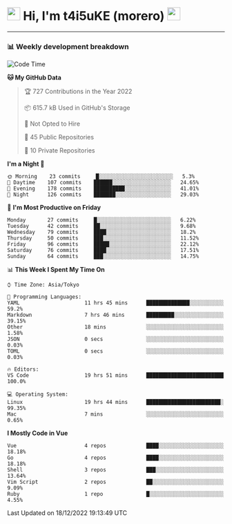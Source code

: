 <!-- Title -->
<h1>
    <img src="https://emojis.slackmojis.com/emojis/images/1600385609/10490/cactuar.gif?1600385609" width="30"/> 
    Hi, I'm t4i5uKE (morero) 
    <img src="https://emojis.slackmojis.com/emojis/images/1600385609/10490/cactuar.gif?1600385609" width="30"/>
</h1>

---

<h3> 📊 Weekly development breakdown </h3>
<!-- waka-readme-stats -->

<!--START_SECTION:waka-->
![Code Time](http://img.shields.io/badge/Code%20Time-1%2C341%20hrs%2019%20mins-blue)

**🐱 My GitHub Data** 

> 🏆 727 Contributions in the Year 2022
 > 
> 📦 615.7 kB Used in GitHub's Storage 
 > 
> 🚫 Not Opted to Hire
 > 
> 📜 45 Public Repositories 
 > 
> 🔑 10 Private Repositories  
 > 
**I'm a Night 🦉** 

```text
🌞 Morning    23 commits     █░░░░░░░░░░░░░░░░░░░░░░░░   5.3% 
🌆 Daytime    107 commits    ██████░░░░░░░░░░░░░░░░░░░   24.65% 
🌃 Evening    178 commits    ██████████░░░░░░░░░░░░░░░   41.01% 
🌙 Night      126 commits    ███████░░░░░░░░░░░░░░░░░░   29.03%

```
📅 **I'm Most Productive on Friday** 

```text
Monday       27 commits     █░░░░░░░░░░░░░░░░░░░░░░░░   6.22% 
Tuesday      42 commits     ██░░░░░░░░░░░░░░░░░░░░░░░   9.68% 
Wednesday    79 commits     ████░░░░░░░░░░░░░░░░░░░░░   18.2% 
Thursday     50 commits     ███░░░░░░░░░░░░░░░░░░░░░░   11.52% 
Friday       96 commits     █████░░░░░░░░░░░░░░░░░░░░   22.12% 
Saturday     76 commits     ████░░░░░░░░░░░░░░░░░░░░░   17.51% 
Sunday       64 commits     ███░░░░░░░░░░░░░░░░░░░░░░   14.75%

```


📊 **This Week I Spent My Time On** 

```text
⌚︎ Time Zone: Asia/Tokyo

💬 Programming Languages: 
YAML                     11 hrs 45 mins      ██████████████░░░░░░░░░░░   59.2% 
Markdown                 7 hrs 46 mins       █████████░░░░░░░░░░░░░░░░   39.15% 
Other                    18 mins             ░░░░░░░░░░░░░░░░░░░░░░░░░   1.58% 
JSON                     0 secs              ░░░░░░░░░░░░░░░░░░░░░░░░░   0.03% 
TOML                     0 secs              ░░░░░░░░░░░░░░░░░░░░░░░░░   0.03%

🔥 Editors: 
VS Code                  19 hrs 51 mins      █████████████████████████   100.0%

💻 Operating System: 
Linux                    19 hrs 44 mins      ████████████████████████░   99.35% 
Mac                      7 mins              ░░░░░░░░░░░░░░░░░░░░░░░░░   0.65%

```

**I Mostly Code in Vue** 

```text
Vue                      4 repos             ████░░░░░░░░░░░░░░░░░░░░░   18.18% 
Go                       4 repos             ████░░░░░░░░░░░░░░░░░░░░░   18.18% 
Shell                    3 repos             ███░░░░░░░░░░░░░░░░░░░░░░   13.64% 
Vim Script               2 repos             ██░░░░░░░░░░░░░░░░░░░░░░░   9.09% 
Ruby                     1 repo              █░░░░░░░░░░░░░░░░░░░░░░░░   4.55%

```



 Last Updated on 18/12/2022 19:13:49 UTC
<!--END_SECTION:waka-->

